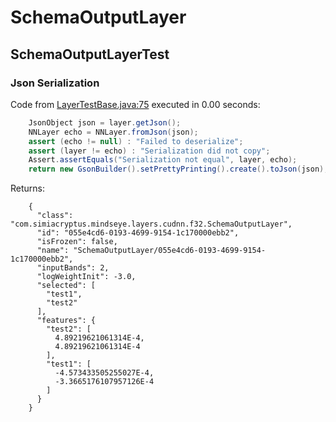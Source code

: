 # SchemaOutputLayer
## SchemaOutputLayerTest
### Json Serialization
Code from [LayerTestBase.java:75](../../../../../../../../../MindsEye/src/test/java/com/simiacryptus/mindseye/layers/LayerTestBase.java#L75) executed in 0.00 seconds: 
```java
    JsonObject json = layer.getJson();
    NNLayer echo = NNLayer.fromJson(json);
    assert (echo != null) : "Failed to deserialize";
    assert (layer != echo) : "Serialization did not copy";
    Assert.assertEquals("Serialization not equal", layer, echo);
    return new GsonBuilder().setPrettyPrinting().create().toJson(json);
```

Returns: 

```
    {
      "class": "com.simiacryptus.mindseye.layers.cudnn.f32.SchemaOutputLayer",
      "id": "055e4cd6-0193-4699-9154-1c170000ebb2",
      "isFrozen": false,
      "name": "SchemaOutputLayer/055e4cd6-0193-4699-9154-1c170000ebb2",
      "inputBands": 2,
      "logWeightInit": -3.0,
      "selected": [
        "test1",
        "test2"
      ],
      "features": {
        "test2": [
          4.89219621061314E-4,
          4.89219621061314E-4
        ],
        "test1": [
          -4.573433505255027E-4,
          -3.3665176107957126E-4
        ]
      }
    }
```



